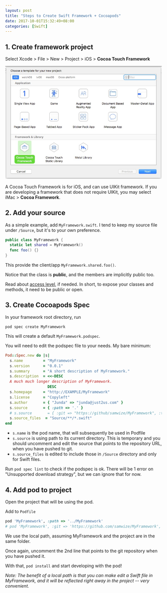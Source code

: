 ```yaml
---
layout: post
title: "Steps to Create Swift Framework + Cocoapods"
date: 2017-10-01T15:32:49+08:00
categories: [Swift]
---
```


## 1. Create framework project

Select Xcode > File > New > Project > iOS > **Cocoa Touch Framework**

![Cocoa Touch Framework](/images/xcode-template-ios-cocoa-touch-framework.jpg)

A Cocoa Touch Framework is for iOS, and can use UIKit framework. If you are developing a framework that does not require UIKit, you may select iMac > **Cocoa Framework**.

## 2. Add your source

As a simple example, add `MyFramework.swift`. I tend to keep my source file under `/Source`, but it's to your own preference.

```swift
public class MyFramework {
  static let shared = MyFramework()
  func foo() {}
}
```

This provide the client/app `MyFramework.shared.foo()`.

Notice that the class is **public**, and the members are implicitly public too. 

Read about [access level](/2017/04/20/access-levels-in-swift/), if needed. In short, to expose your classes and methods, it need to be public or open.

## 3. Create Cocoapods Spec

In your framework root directory, run

    pod spec create MyFramework
    
This will create a default `MyFramework.podspec`.

You will need to edit the podspec file to your needs. My bare minimum:

```ruby
Pod::Spec.new do |s|
  s.name         = "MyFramework"
  s.version      = "0.0.1"
  s.summary      = "A short description of MyFramework."
  s.description  = <<-DESC
  A much much longer description of MyFramework.
                   DESC
  s.homepage     = "http://EXAMPLE/MyFramework"
  s.license      = "Copyleft"
  s.author       = { "Junda" => "junda@just2us.com" }
  s.source       = { :path => '.' }
  # s.source       = { :git => "https://github/samwize/MyFramework", :tag => "#{s.version}" }
  s.source_files  = "Source/**/*.swift"
end
```

- `s.name` is the pod name, that will subsequently be used in Podfile
- `s.source` is using path to its current directory. This is temporary and you should uncomment and edit the source that points to the repository URL, when you have pushed to git.
- `s.source_files` is edited to include those  in `/Source` directory and only for Swift files.

Run `pod spec lint` to check if the podspec is ok. There will be 1 error on "Unsupported download strategy", but we can ignore that for now.

## 4. Add pod to project

Open the project that will be using the pod.

Add to `Podfile`

```ruby
pod 'MyFramework', :path => '../MyFramework'
# pod 'MyFramework', :git => 'https://github.com/samwize/MyFramework', :branch => 'master'
```

We use the local path, assuming MyFramework and the project are in the same folder.

Once again, uncomment the 2nd line that points to the git repository when you have pushed it.

With that, `pod install` and start developing with the pod!

_Note: The benefit of a local path is that you can make edit a Swift file in MyFramework, and it will be reflected right away in the project -- very convenient._